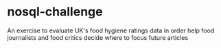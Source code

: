# nosql-challenge
An exercise to evaluate UK's food hygiene ratings data in order help food journalists and food critics decide where to focus future articles
